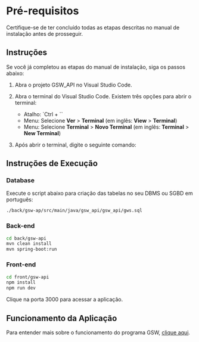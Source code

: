 
# Pré-requisitos

Certifique-se de ter concluído todas as etapas descritas no manual de instalação antes de prosseguir.

## Instruções

Se você já completou as etapas do manual de instalação, siga os passos abaixo:

1. Abra o projeto GSW_API no Visual Studio Code.

2. Abra o terminal do Visual Studio Code. Existem três opções para abrir o terminal:
    - Atalho: `Ctrl + ``
    - Menu: Selecione **Ver** > **Terminal** (em inglês: **View** > **Terminal**)
    - Menu: Selecione **Terminal** > **Novo Terminal** (em inglês: **Terminal** > **New Terminal**)

3. Após abrir o terminal, digite o seguinte comando:

## Instruções de Execução

### Database

Execute o script abaixo para criação das tabelas no seu DBMS ou SGBD em português:
```sh
./back/gsw-ap/src/main/java/gsw_api/gsw_api/gws.sql
```

### Back-end

```sh
cd back/gsw-api
mvn clean install
mvn spring-boot:run
```

### Front-end

```sh
cd front/gsw-api
npm install
npm run dev
```

Clique na porta 3000 para acessar a aplicação.

## Funcionamento da Aplicação

Para entender mais sobre o funcionamento do programa GSW, [clique aqui](manual-rodar-programa).

